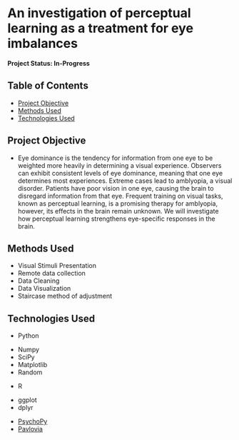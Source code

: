 # An investigation of perceptual learning as a treatment for eye imbalances
**Project Status: In-Progress**

## Table of Contents
- [Project Objective](##Project-Objective)
- [Methods Used](##Methods-Used)
- [Technologies Used](##Technologies-Used)

## Project Objective
- Eye dominance is the tendency for information from one eye to be weighted more heavily in determining a visual experience. Observers can exhibit consistent levels of eye dominance, meaning that one eye determines most experiences. Extreme cases lead to amblyopia, a visual disorder. Patients have poor vision in one eye, causing the brain to disregard information from that eye. Frequent training on visual tasks, known as perceptual learning, is a promising therapy for amblyopia, however, its effects in the brain remain unknown. We will investigate how perceptual learning strengthens eye-specific responses in the brain.

## Methods Used
- Visual Stimuli Presentation
- Remote data collection 
- Data Cleaning
- Data Visualization
- Staircase method of adjustment

## Technologies Used
- Python 
 * Numpy
 * SciPy
 * Matplotlib
 * Random
- R 
 * ggplot 
 * dplyr
- [PsychoPy](https://www.psychopy.org/) 
- [Pavlovia](https://pavlovia.org/)

